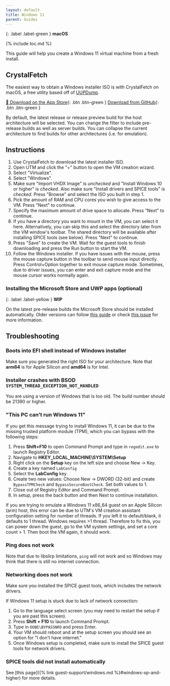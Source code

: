 ```yaml
---
layout: default
title: Windows 11
parent: Guides
---
```

{: .label .label-green }
**macOS**

{% include toc.md %}

This guide will help you create a Windows 11 virtual machine from a fresh install.

## CrystalFetch

The easiest way to obtain a Windows installer ISO is with CrystalFetch on macOS, a free utility based off of [UUPDump](https://uupdump.net).

[ Download on the App Store](https://apps.apple.com/app/crystalfetch-iso-downloader/id6454431289){: .btn .btn-green }
[Download from GitHub](https://github.com/TuringSoftware/CrystalFetch/releases/latest/download/CrystalFetch.dmg){: .btn .btn-green }

By default, the latest release or release preview build for the host architecture will be selected. You can change the filter to include pre-release builds as well as server builds. You can collapse the current architecture to find builds for other architectures (i.e. for emulation).

## Instructions

1. Use CrystalFetch to download the latest installer ISO.
2. Open UTM and click the "+" button to open the VM creation wizard.
3. Select "Virtualize".
4. Select "Windows".
5. Make sure "Import VHDX Image" is *unchecked* and "Install Windows 10 or higher" is *checked*. Also make sure "Install drivers and SPICE tools" is *checked*. Press "Browse" and select the ISO you built in step 1.
6. Pick the amount of RAM and CPU cores you wish to give access to the VM. Press "Next" to continue.
7. Specify the maximum amount of drive space to allocate. Press "Next" to continue.
8. If you have a directory you want to mount in the VM, you can select it here. Alternatively, you can skip this and select the directory later from the VM window's toolbar. The shared directory will be available after installing SPICE tools (see below). Press "Next" to continue.
9. Press "Save" to create the VM. Wait for the guest tools to finish downloading and press the Run button to start the VM.
10. Follow the Windows installer. If you have issues with the mouse, press the mouse capture button in the toolbar to send mouse input directly. Press Control+Option together to exit mouse capture mode. Sometimes, due to driver issues, you can enter and exit capture mode and the mouse cursor works normally again.

### Installing the Microsoft Store and UWP apps (optional)

{: .label .label-yellow }
**WIP**

On the latest pre-release builds the Microsoft Store should be installed automatically. Older versions can follow [this guide](https://dabigblob.github.io/ms-store-arm64/) or check [this issue](https://github.com/utmapp/UTM/issues/3884) for more information.

## Troubleshooting

### Boots into EFI shell instead of Windows installer

Make sure you generated the right ISO for your architecture. Note that **arm64** is for Apple Silicon and **amd64** is for Intel.

### Installer crashes with BSOD `SYSTEM_THREAD_EXCEPTION_NOT_HANDLED`

You are using a version of Windows that is too old. The build number should be 21390 or higher.

### "This PC can't run Windows 11"

If you get this message trying to install Windows 11, it can be due to the missing trusted platform module (TPM), which you can bypass with the following steps:

1. Press **Shift+F10** to open Command Prompt and type in `regedit.exe` to launch Registry Editor.
2. Navigate to **HKEY_LOCAL_MACHINE\SYSTEM\Setup**
3. Right click on the **Setup** key on the left size and choose New -> Key.
4. Create a key named `LabConfig`
5. Select the **LabConfig** key.
6. Create two new values: Choose New -> DWORD (32-bit) and create `BypassTPMCheck` and `BypassSecureBootCheck`. Set both values to 1.
7. Close out of Registry Editor and Command Prompt.
8. In setup, press the back button and then Next to continue installation.

If you are trying to emulate a Windows 11 x86_64 guest on an Apple Silicon (arm) host, this error can be due to UTM's VM creation assistant configuration setting for number of threads. If you left it to default/blank, it defaults to 1 thread. Windows requires >1 thread. Therefore to fix this, you can power down the guest, go to the VM system settings, and set a core count > 1. Then boot the VM again, it should work.

### Ping does not work

Note that due to libslirp limitations, `ping` will not work and so Windows may think that there is still no internet connection.

### Networking does not work

Make sure you installed the SPICE guest tools, which includes the network drivers.

If Windows 11 setup is stuck due to lack of network connection:

1. Go to the language select screen (you may need to restart the setup if you are past this screen).
2. Press **Shift + F10** to launch Command Prompt.
3. Type in `OOBE\BYPASSNRO` and press Enter.
4. Your VM should reboot and at the setup screen you should see an option for "I don't have internet."
5. Once Windows setup is completed, make sure to install the SPICE guest tools for network drivers.

### SPICE tools did not install automatically

See [this page]({% link guest-support/windows.md %}#windows-xp-and-higher) for more details.
